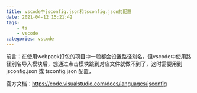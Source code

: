 ```yaml
---
title: vscode中jsconfig.json和tsconfig.json的配置
date: 2021-04-12 15:21:42
tags:
	- ts
	- vscode
categories: vscode
---
```








前言：在使用webpack打包的项目中一般都会设置路径别名，但vscode中使用路径别名导入模块后，想通过点击模块跳到对应文件就做不到了，这时需要用到 jsconfig.json 或  tsconfig.json 配置，

官方文档：https://code.visualstudio.com/docs/languages/jsconfig